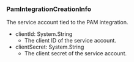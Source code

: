 ### PamIntegrationCreationInfo
The service account tied to the PAM integration.

- clientId: System.String
  - The client ID of the service account.
- clientSecret: System.String
  - The client secret of the service account.

